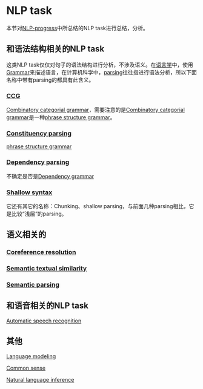 # NLP task

本节对[NLP-progress](https://nlpprogress.com/)中所总结的NLP task进行总结，分析。

## 和语法结构相关的NLP task

这类NLP task仅仅对句子的语法结构进行分析，不涉及语义。在[语言学](https://en.wikipedia.org/wiki/Linguistics)中，使用[Grammar](https://en.wikipedia.org/wiki/Grammar)来描述语言，在计算机科学中，[parsing](https://en.wikipedia.org/wiki/Parsing)往往指进行语法分析，所以下面名称中带有parsing的都具有此含义。

### [CCG](https://nlpprogress.com/english/ccg.html)

[Combinatory categorial grammar](https://en.wikipedia.org/wiki/Combinatory_categorial_grammar)，需要注意的是[Combinatory categorial grammar](https://en.wikipedia.org/wiki/Combinatory_categorial_grammar)是一种[phrase structure grammar](https://en.wikipedia.org/wiki/Phrase_structure_grammar)。

### [Constituency parsing](https://nlpprogress.com/english/constituency_parsing.html)

[phrase structure grammar](https://en.wikipedia.org/wiki/Phrase_structure_grammar)

### [Dependency parsing](https://nlpprogress.com/english/dependency_parsing.html)	

不确定是否是[Dependency grammar](https://en.wikipedia.org/wiki/Dependency_grammar)



### [Shallow syntax](https://nlpprogress.com/english/shallow_syntax.html)

它还有其它的名称：Chunking、shallow parsing，与前面几种parsing相比，它是比较“浅层”的parsing。



## 语义相关的

### [Coreference resolution](https://nlpprogress.com/english/coreference_resolution.html)



### [Semantic textual similarity](https://nlpprogress.com/english/semantic_textual_similarity.html)



### [Semantic parsing](https://nlpprogress.com/english/semantic_parsing.html)





## 和语音相关的NLP task

[Automatic speech recognition](https://nlpprogress.com/english/automatic_speech_recognition.html)



## 其他

[Language modeling](https://nlpprogress.com/english/language_modeling.html)

[Common sense](https://nlpprogress.com/english/common_sense.html)





[Natural language inference](https://nlpprogress.com/english/natural_language_inference.html)

